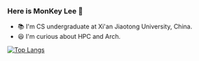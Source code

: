 ### Here is MonKey Lee 👋

- :books: I'm CS undergraduate at Xi'an Jiaotong University, China.
- :satisfied: I'm curious about HPC and Arch.

[![Top Langs](https://github-readme-stats.vercel.app/api/top-langs/?username=monkey2000)](https://github.com/anuraghazra/github-readme-stats)
